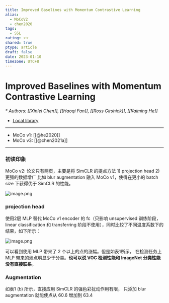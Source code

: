 ```yaml
---
title: Improved Baselines with Momentum Contrastive Learning
alias:
  - MoCoV2
  - chen2020
tags:
  - SSL
rating: ⭐⭐
shared: true
ptype: article
draft: false
date: 2023-01-10
timezone: UTC+8
---
```



# Improved Baselines with Momentum Contrastive Learning
<cite>* Authors: [[Xinlei Chen]], [[Haoqi Fan]], [[Ross Girshick]], [[Kaiming He]]</cite>


* [Local library](zotero://select/items/1_TSSNNBYU)

---

- MoCo v1: [[@he2020]]
- MoCo v3: [[@chen2021a]]

***

### 初读印象

MoCo v2: 论文只有两页，主要是将 SimCLR 的提点方法 1) projection head 2) 更强的数据增广 比如 blur augmentation 融入 MoCo v1，使得在更小的 batch size 下获得优于 SimCLR 的性能。

![image.png](https://markdown-imagebed.oss-cn-beijing.aliyuncs.com/imgs/202301101129953.png)


### projection head

使用2层 MLP 替代 MoCo v1 encoder 的 fc（只影响 unsupervised 训练阶段，linear classification 和 transferring 阶段不使用），同时比较了不同温度系数下的结果，如下所示：


![image.png](https://markdown-imagebed.oss-cn-beijing.aliyuncs.com/imgs/202301101125772.png)

可以看到使用 MLP 带来了 2 个以上的点的涨幅。但是如表1所示， 在检测任务上 MLP 带来的涨点明显少于分类。**也可以说 VOC 检测性能和 ImageNet 分类性能没有直接联系**。

### Augmentation 

如表1 (b) 所示，直接应用 SimCLR 的强色彩扰动作用有限， 只添加 blur augmentation 就能使点从 60.6 增加到 63.4
